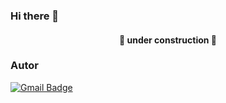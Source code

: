 ### Hi there 👋




<h4 align="center"> 
	🚧  under construction  🚧
</h4>



### Autor

[![Gmail Badge](https://img.shields.io/badge/-lsilva0497@gmail.com-c14438?style=flat-square&logo=Gmail&logoColor=white&link=mailto:lsilva0497@gmail.com)](mailto:lsilva0497@gmail.com)
